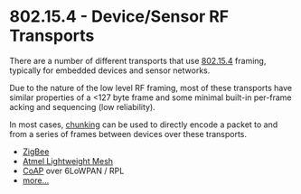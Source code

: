# 802.15.4 - Device/Sensor RF Transports

There are a number of different transports that use [802.15.4](http://en.wikipedia.org/wiki/IEEE_802.15.4) framing, typically for embedded devices and sensor networks.

Due to the nature of the low level RF framing, most of these transports have similar properties of a <127 byte frame and some minimal built-in per-frame acking and sequencing (low reliability).

In most cases, [chunking](../../lob/chunking.md) can be used to directly encode a packet to and from a series of frames between devices over these transports.

* [ZigBee](http://en.wikipedia.org/wiki/ZigBee)
* [Atmel Lightweight Mesh](http://www.atmel.com/tools/lightweight_mesh.aspx)
* [CoAP](http://en.wikipedia.org/wiki/Constrained_Application_Protocol) over 6LoWPAN / RPL
* [more...](http://en.wikipedia.org/wiki/Comparison_of_802.15.4_radio_modules)